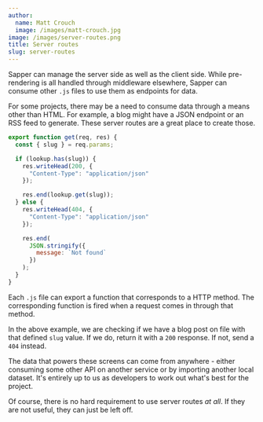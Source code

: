 ```yaml
---
author:
  name: Matt Crouch
  image: /images/matt-crouch.jpg
image: /images/server-routes.png
title: Server routes
slug: server-routes
---
```


Sapper can manage the server side as well as the client side. While pre-rendering is all handled through middleware elsewhere, Sapper can consume other `.js` files to use them as endpoints for data.

For some projects, there may be a need to consume data through a means other than HTML. For example, a blog might have a JSON endpoint or an RSS feed to generate. These server routes are a great place to create those.

```js
export function get(req, res) {
  const { slug } = req.params;

  if (lookup.has(slug)) {
    res.writeHead(200, {
      "Content-Type": "application/json"
    });

    res.end(lookup.get(slug));
  } else {
    res.writeHead(404, {
      "Content-Type": "application/json"
    });

    res.end(
      JSON.stringify({
        message: `Not found`
      })
    );
  }
}
```

Each `.js` file can export a function that corresponds to a HTTP method. The corresponding function is fired when a request comes in through that method.

In the above example, we are checking if we have a blog post on file with that defined `slug` value. If we do, return it with a `200` response. If not, send a `404` instead.

The data that powers these screens can come from anywhere - either consuming some other API on another service or by importing another local dataset. It's entirely up to us as developers to work out what's best for the project.

Of course, there is no hard requirement to use server routes _at all_. If they are not useful, they can just be left off.
